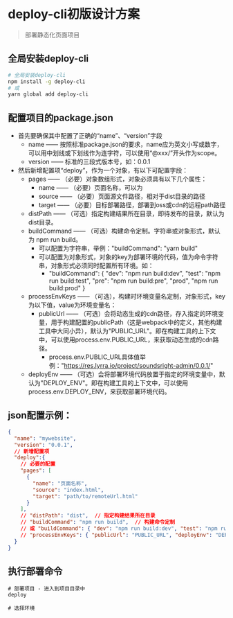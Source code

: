 # deploy-cli初版设计方案
> 部署静态化页面项目

## 全局安装deploy-cli

```bash
# 全局安装deploy-cli
npm install -g deploy-cli
# 或
yarn global add deploy-cli
```

## 配置项目的package.json
- 首先要确保其中配置了正确的“name”、“version”字段
  - name —— 按照标准package.json的要求，name应为英文小写或数字，可以用中划线或下划线作为连字符，可以使用“@xxx/”开头作为scope。
  - version —— 标准的三段式版本号，如：0.0.1
- 然后新增配置项“deploy”，作为一个对象，有以下可配置字段：
  - pages —— （必要）对象数组形式，对象必须具有以下几个属性：
    - name —— （必要）页面名称，可以为
    - source —— （必要）页面源文件路径，相对于dist目录的路径
    - target —— （必要）目标部署路径，部署到oss或cdn的远程path路径
  - distPath —— （可选）指定构建结果所在目录，即待发布的目录，默认为dist目录。
  - buildCommand —— （可选）构建命令定制。字符串或对象形式，默认为 npm run build。
    - 可以配置为字符串，举例："buildCommand": "yarn build"
    - 可以配置为对象形式，对象的key为部署环境的代码，值为命令字符串，对象形式必须同时配置所有环境。如：
      - "buildCommand": { "dev": "npm run build:dev", "test": "npm run build:test", "pre": "npm run build:pre", "prod", "npm run build:prod"  }
  - processEnvKeys —— （可选），构建时环境变量名定制，对象形式，key为以下值，value为环境变量名：
    - publicUrl —— （可选）会将动态生成的cdn路径，存入指定的环境变量，用于构建配置的publicPath（这是webpack中的定义，其他构建工具中大同小异），默认为"PUBLIC_URL"。即在构建工具的上下文中，可以使用process.env.PUBLIC_URL，来获取动态生成的cdn路径。
      - process.env.PUBLIC_URL具体值举例："https://res.lyrra.io/project/soundsright-admin/0.0.1/"
  - deployEnv —— （可选）会将部署环境代码放置于指定的环境变量中，默认为"DEPLOY_ENV"。即在构建工具的上下文中，可以使用process.env.DEPLOY_ENV，来获取部署环境代码。

## json配置示例：
```json
{
  "name": "mywebsite",
  "version": "0.0.1",
  // 新增配置项
  "deploy":{
    // 必要的配置
    "pages": [
      {
        "name": "页面名称",
        "source": "index.html",
        "target": "path/to/remoteUrl.html"
      }                             
    ],
    // "distPath": "dist",  // 指定构建结果所在目录
    // "buildCommand": "npm run build",  // 构建命令定制
    // 或 "buildCommand": { "dev": "npm run build:dev", "test": "npm run build:test", "pre": "npm run build:pre", "prod", "npm run build:prod" },
    // "processEnvKeys": { "publicUrl": "PUBLIC_URL", "deployEnv": "DEPLOY_ENV" } // 构建时环境变量名定制
  }
}
```

## 执行部署命令
```shell
# 部署项目 - 进入到项目目录中
deploy

# 选择环境
```